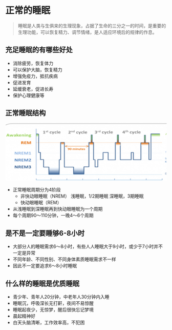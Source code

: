 # 正常的睡眠

>睡眠是人类与生俱来的生理现象，占据了生命的三分之一的时间，是重要的生理功能，可以恢复精力、调节情绪，是人适应环境后的规律的作息。

## 充足睡眠的有哪些好处

+ 消除疲劳，恢复体力
+ 可以保护大脑，恢复精力
+ 增强免疫力，抵抗疾病
+ 促进发育
+ 延缓衰老，促进长寿
+ 保护心理健康等

## 正常睡眠结构

![睡眠分期](../image/map.png)

+ 正常睡眠周期分为4阶段
  + 非快动眼睡眠（NREM）
    浅睡眠，1/2期睡眠
    深睡眠，3期睡眠
  + 快动眼睡眠（REM）
+ 从浅睡眠到深睡眠再到快动眼睡眠为一个周期
+ 每个周期90～110分钟，一晚4～6个周期
  
## 是不是一定要睡够6-8小时

+ 大部分人的睡眠需求6～8小时，有些人人睡眠大于9小时，或少于7小时并不一定是异常
+ 不同年龄、不同性别、不同身体素质睡眠需求不一样
+ 因此不一定要追求6～8小时睡眠

## 什么样的睡眠是优质睡眠

+ 青少年、青年人20分钟，中老年人30分钟内入睡
+ 睡眠沉，呼吸深长无打鼾，夜间不易惊醒
+ 睡眠起夜少，无惊梦，醒后很快忘记梦境
+ 晨起精神好
+ 白天头脑清晰，工作效率高，不犯困
